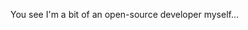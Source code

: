 You see I'm a bit of an open-source developer myself...

<!---
a1g0r1thm9/a1g0r1thm9 is a ✨ special ✨ repository because its `README.md` (this file) appears on your GitHub profile.
You can click the Preview link to take a look at your changes.
--->
